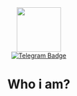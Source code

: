 <div id="header" align="center">
  <img src="https://i.giphy.com/media/v1.Y2lkPTc5MGI3NjExZjExb2ZodXVodDE0MDJqNTIyZXV4cGVxNzA4bzNrbnpjZ2FwOHFzbiZlcD12MV9pbnRlcm5hbF9naWZfYnlfaWQmY3Q9Zw/dvsjHZc6P3oozpp9I4/giphy.gif" width="100"/>
</div>
<div id="badges" align="center">
  <a href="https://t.me/druklol">
    <img src="https://img.shields.io/badge/Telegram-black?logo=telegram&style=for-the-badge" alt="Telegram Badge"/>
  </a>
</div>
<h1 align="center">
  Who i am?
</h1>

